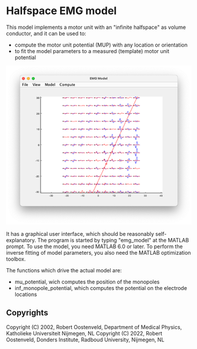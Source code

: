 # Halfspace EMG model

This model implements a motor unit with an "infinite halfspace" as volume
conductor, and it can be used to:

- compute the motor unit potential (MUP) with any location or orientation
- to fit the model parameters to a measured (template) motor unit potential

![screenshot](screenshot.png)

It has a graphical user interface, which should be reasonably self-
explanatory. The program is started by typing "emg_model" at the MATLAB
prompt. To use the model, you need MATLAB 6.0 or later. To perform the
inverse fitting of model parameters, you also need the MATLAB optimization
toolbox.

The functions which drive the actual model are:
 - mu_potential, wich computes the position of the monopoles
 - inf_monopole_potential, which computes the potential on the electrode
   locations

## Copyrights

 Copyright (C) 2002, Robert Oostenveld, Department of Medical Physics, Katholieke Universiteit Nijmegen, NL
 Copyright (C) 2022, Robert Oostenveld, Donders Institute, Radboud University, Nijmegen, NL
